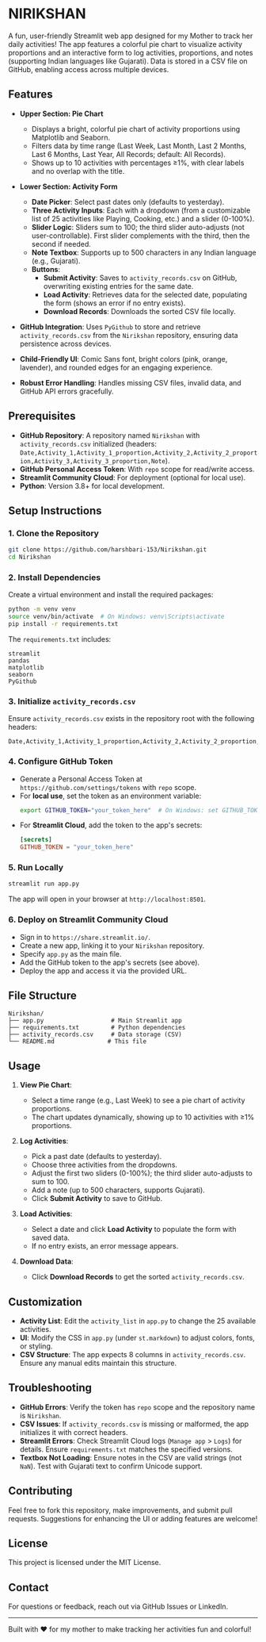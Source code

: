 # NIRIKSHAN

A fun, user-friendly Streamlit web app designed for my Mother to track her daily activities! The app features a colorful pie chart to visualize activity proportions and an interactive form to log activities, proportions, and notes (supporting Indian languages like Gujarati). Data is stored in a CSV file on GitHub, enabling access across multiple devices.

## Features

- **Upper Section: Pie Chart**
  - Displays a bright, colorful pie chart of activity proportions using Matplotlib and Seaborn.
  - Filters data by time range (Last Week, Last Month, Last 2 Months, Last 6 Months, Last Year, All Records; default: All Records).
  - Shows up to 10 activities with percentages ≥1%, with clear labels and no overlap with the title.

- **Lower Section: Activity Form**
  - **Date Picker**: Select past dates only (defaults to yesterday).
  - **Three Activity Inputs**: Each with a dropdown (from a customizable list of 25 activities like Playing, Cooking, etc.) and a slider (0-100%).
  - **Slider Logic**: Sliders sum to 100; the third slider auto-adjusts (not user-controllable). First slider complements with the third, then the second if needed.
  - **Note Textbox**: Supports up to 500 characters in any Indian language (e.g., Gujarati).
  - **Buttons**:
    - **Submit Activity**: Saves to `activity_records.csv` on GitHub, overwriting existing entries for the same date.
    - **Load Activity**: Retrieves data for the selected date, populating the form (shows an error if no entry exists).
    - **Download Records**: Downloads the sorted CSV file locally.

- **GitHub Integration**: Uses `PyGithub` to store and retrieve `activity_records.csv` from the `Nirikshan` repository, ensuring data persistence across devices.
- **Child-Friendly UI**: Comic Sans font, bright colors (pink, orange, lavender), and rounded edges for an engaging experience.
- **Robust Error Handling**: Handles missing CSV files, invalid data, and GitHub API errors gracefully.

## Prerequisites

- **GitHub Repository**: A repository named `Nirikshan` with `activity_records.csv` initialized (headers: `Date,Activity_1,Activity_1_proportion,Activity_2,Activity_2_proportion,Activity_3,Activity_3_proportion,Note`).
- **GitHub Personal Access Token**: With `repo` scope for read/write access.
- **Streamlit Community Cloud**: For deployment (optional for local use).
- **Python**: Version 3.8+ for local development.

## Setup Instructions

### 1. Clone the Repository
```bash
git clone https://github.com/harshbari-153/Nirikshan.git
cd Nirikshan
```

### 2. Install Dependencies
Create a virtual environment and install the required packages:
```bash
python -m venv venv
source venv/bin/activate  # On Windows: venv\Scripts\activate
pip install -r requirements.txt
```

The `requirements.txt` includes:
```
streamlit
pandas
matplotlib
seaborn
PyGithub
```

### 3. Initialize `activity_records.csv`
Ensure `activity_records.csv` exists in the repository root with the following headers:
```csv
Date,Activity_1,Activity_1_proportion,Activity_2,Activity_2_proportion,Activity_3,Activity_3_proportion,Note
```

### 4. Configure GitHub Token
- Generate a Personal Access Token at `https://github.com/settings/tokens` with `repo` scope.
- For **local use**, set the token as an environment variable:
  ```bash
  export GITHUB_TOKEN="your_token_here"  # On Windows: set GITHUB_TOKEN=your_token_here
  ```
- For **Streamlit Cloud**, add the token to the app's secrets:
  ```toml
  [secrets]
  GITHUB_TOKEN = "your_token_here"
  ```

### 5. Run Locally
```bash
streamlit run app.py
```
The app will open in your browser at `http://localhost:8501`.

### 6. Deploy on Streamlit Community Cloud
- Sign in to `https://share.streamlit.io/`.
- Create a new app, linking it to your `Nirikshan` repository.
- Specify `app.py` as the main file.
- Add the GitHub token to the app's secrets (see above).
- Deploy the app and access it via the provided URL.

## File Structure
```
Nirikshan/
├── app.py                   # Main Streamlit app
├── requirements.txt         # Python dependencies
├── activity_records.csv     # Data storage (CSV)
└── README.md               # This file
```

## Usage
1. **View Pie Chart**:
   - Select a time range (e.g., Last Week) to see a pie chart of activity proportions.
   - The chart updates dynamically, showing up to 10 activities with ≥1% proportions.

2. **Log Activities**:
   - Pick a past date (defaults to yesterday).
   - Choose three activities from the dropdowns.
   - Adjust the first two sliders (0-100%); the third slider auto-adjusts to sum to 100.
   - Add a note (up to 500 characters, supports Gujarati).
   - Click **Submit Activity** to save to GitHub.

3. **Load Activities**:
   - Select a date and click **Load Activity** to populate the form with saved data.
   - If no entry exists, an error message appears.

4. **Download Data**:
   - Click **Download Records** to get the sorted `activity_records.csv`.

## Customization
- **Activity List**: Edit the `activity_list` in `app.py` to change the 25 available activities.
- **UI**: Modify the CSS in `app.py` (under `st.markdown`) to adjust colors, fonts, or styling.
- **CSV Structure**: The app expects 8 columns in `activity_records.csv`. Ensure any manual edits maintain this structure.

## Troubleshooting
- **GitHub Errors**: Verify the token has `repo` scope and the repository name is `Nirikshan`.
- **CSV Issues**: If `activity_records.csv` is missing or malformed, the app initializes it with correct headers.
- **Streamlit Errors**: Check Streamlit Cloud logs (`Manage app` > `Logs`) for details. Ensure `requirements.txt` matches the specified versions.
- **Textbox Not Loading**: Ensure notes in the CSV are valid strings (not `NaN`). Test with Gujarati text to confirm Unicode support.

## Contributing
Feel free to fork this repository, make improvements, and submit pull requests. Suggestions for enhancing the UI or adding features are welcome!

## License
This project is licensed under the MIT License.

## Contact
For questions or feedback, reach out via GitHub Issues or LinkedIn.

---

Built with ❤️ for my mother to make tracking her activities fun and colorful!
